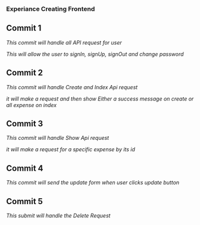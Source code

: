 ### Experiance Creating Frontend

## Commit 1

*This commit will handle all API request for user*

*This will allow the user to signIn, signUp, signOut and change password*

## Commit 2

*This commit will handle Create and Index Api request*

*it will make a request and then show Either a success message on create or all expense on index*

## Commit 3

*This commit will handle Show Api request*

*it will make a request for a specific expense by its id*

## Commit 4

*This commit will send the update form when user clicks update button*

## Commit 5

*This submit will handle the Delete Request*
